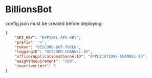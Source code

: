 # BillionsBot
config.json must be created before deploying:
```json
{
    "API_KEY": "HYPIXEL-API-KEY",
    "prefix": "+",
    "token": "DISCORD-BOT-TOKEN",
    "loggingID": "DISCORD-CHANNEL-ID",
    "officerApplicationsChannelID": "APPLICATIONS-CHANNEL-ID",
    "weightRequirement": "500",
    "inactiveLimit": 5
}
```